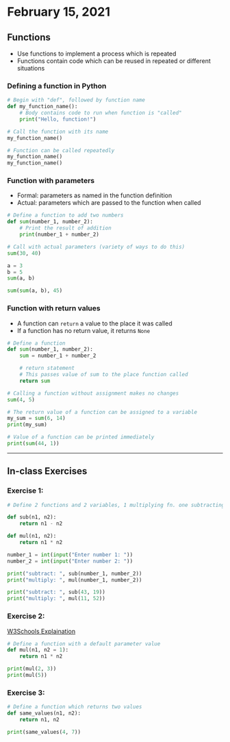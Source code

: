 # February 15, 2021

## Functions

- Use functions to implement a process which is repeated
- Functions contain code which can be reused in repeated or different situations

### Defining a function in Python

```python
# Begin with "def", followed by function name
def my_function_name():
    # Body contains code to run when function is "called"
    print("Hello, function!")

# Call the function with its name
my_function_name()

# Function can be called repeatedly
my_function_name()
my_function_name()
```

### Function with parameters
 - Formal: parameters as named in the function definition
 - Actual: parameters which are passed to the function when called

```python
# Define a function to add two numbers
def sum(number_1, number_2):
    # Print the result of addition
    print(number_1 + number_2)

# Call with actual parameters (variety of ways to do this)
sum(30, 40)

a = 3
b = 5
sum(a, b)

sum(sum(a, b), 45)
```

### Function with return values
 - A function can `return` a value to the place it was called
 - If a function has no return value, it returns `None`

```python
# Define a function
def sum(number_1, number_2):
    sum = number_1 + number_2

    # return statement
    # This passes value of sum to the place function called
    return sum

# Calling a function without assignment makes no changes
sum(4, 5)

# The return value of a function can be assigned to a variable
my_sum = sum(6, 14)
print(my_sum)

# Value of a function can be printed immediately
print(sum(44, 1))
```

---

## In-class Exercises

### Exercise 1:
```python
# Define 2 functions and 2 variables, 1 multiplying fn. one subtracting

def sub(n1, n2):
    return n1 - n2

def mul(n1, n2):
    return n1 * n2

number_1 = int(input("Enter number 1: "))
number_2 = int(input("Enter number 2: "))

print("subtract: ", sub(number_1, number_2))
print("multiply: ", mul(number_1, number_2))

print("subtract: ", sub(43, 19))
print("multiply: ", mul(11, 52))
```

### Exercise 2:
[W3Schools Explaination](https://www.w3schools.com/python/gloss_python_function_default_parameter.asp)
```python
# Define a function with a default parameter value
def mul(n1, n2 = 1):
    return n1 * n2

print(mul(2, 3))
print(mul(5))
```

### Exercise 3:
```python
# Define a function which returns two values
def same_values(n1, n2):
    return n1, n2

print(same_values(4, 7))
```